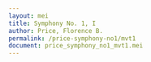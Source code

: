 ```yaml
---
layout: mei
title: Symphony No. 1, I
author: Price, Florence B.
permalink: /price-symphony-no1/mvt1
document: price_symphony_no1_mvt1.mei
---
```


